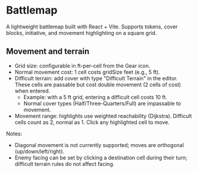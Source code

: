 # Battlemap

A lightweight battlemap built with React + Vite. Supports tokens, cover blocks, initiative, and movement highlighting on a square grid.

## Movement and terrain

- Grid size: configurable in ft-per-cell from the Gear icon.
- Normal movement cost: 1 cell costs gridSize feet (e.g., 5 ft).
- Difficult terrain: add cover with type "Difficult Terrain" in the editor. These cells are passable but cost double movement (2 cells of cost) when entered.
	- Example: with a 5 ft grid, entering a difficult cell costs 10 ft.
	- Normal cover types (Half/Three-Quarters/Full) are impassable to movement.
- Movement range: highlights use weighted reachability (Dijkstra). Difficult cells count as 2, normal as 1. Click any highlighted cell to move.

Notes:
- Diagonal movement is not currently supported; moves are orthogonal (up/down/left/right).
- Enemy facing can be set by clicking a destination cell during their turn; difficult terrain rules do not affect facing.
